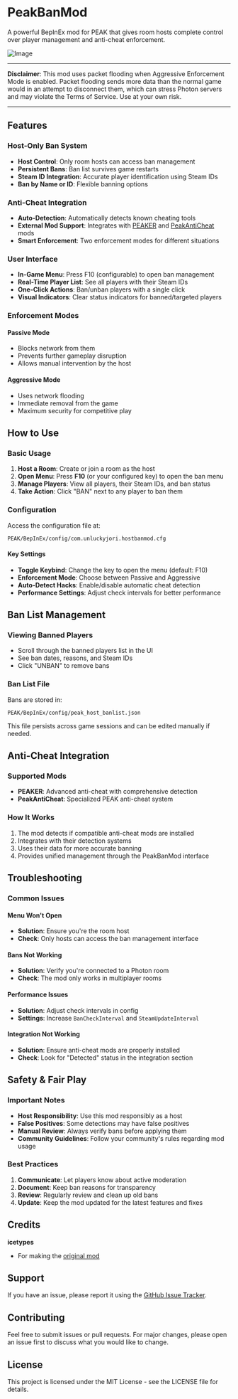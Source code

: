 # PeakBanMod
A powerful BepInEx mod for PEAK that gives room hosts complete control over player management and anti-cheat enforcement.

![Image](https://i.imgur.com/v7OBp5v.jpeg)

---

**Disclaimer**: This mod uses packet flooding when Aggressive Enforcement Mode is enabled. Packet flooding sends more data than the normal game would in an attempt to disconnect them, which can stress Photon servers and may violate the Terms of Service. Use at your own risk.

---
## Features

### Host-Only Ban System
- **Host Control**: Only room hosts can access ban management
- **Persistent Bans**: Ban list survives game restarts
- **Steam ID Integration**: Accurate player identification using Steam IDs
- **Ban by Name or ID**: Flexible banning options

### Anti-Cheat Integration
- **Auto-Detection**: Automatically detects known cheating tools
- **External Mod Support**: Integrates with [PEAKER](https://thunderstore.io/c/peak/p/lammas123/PEAKER/) and [PeakAntiCheat](https://thunderstore.io/c/peak/p/hiccup/PEAKAntiCheat/) mods
- **Smart Enforcement**: Two enforcement modes for different situations

### User Interface
- **In-Game Menu**: Press F10 (configurable) to open ban management
- **Real-Time Player List**: See all players with their Steam IDs
- **One-Click Actions**: Ban/unban players with a single click
- **Visual Indicators**: Clear status indicators for banned/targeted players

### Enforcement Modes

#### Passive Mode
- Blocks network from them
- Prevents further gameplay disruption
- Allows manual intervention by the host

#### Aggressive Mode
- Uses network flooding
- Immediate removal from the game
- Maximum security for competitive play

## How to Use

### Basic Usage
1. **Host a Room**: Create or join a room as the host
2. **Open Menu**: Press **F10** (or your configured key) to open the ban menu
3. **Manage Players**: View all players, their Steam IDs, and ban status
4. **Take Action**: Click "BAN" next to any player to ban them

### Configuration

Access the configuration file at:
```
PEAK/BepInEx/config/com.unluckyjori.hostbanmod.cfg
```

#### Key Settings
- **Toggle Keybind**: Change the key to open the menu (default: F10)
- **Enforcement Mode**: Choose between Passive and Aggressive
- **Auto-Detect Hacks**: Enable/disable automatic cheat detection
- **Performance Settings**: Adjust check intervals for better performance

## Ban List Management

### Viewing Banned Players
- Scroll through the banned players list in the UI
- See ban dates, reasons, and Steam IDs
- Click "UNBAN" to remove bans

### Ban List File
Bans are stored in:
```
PEAK/BepInEx/config/peak_host_banlist.json
```

This file persists across game sessions and can be edited manually if needed.

## Anti-Cheat Integration

### Supported Mods
- **PEAKER**: Advanced anti-cheat with comprehensive detection
- **PeakAntiCheat**: Specialized PEAK anti-cheat system

### How It Works
1. The mod detects if compatible anti-cheat mods are installed
2. Integrates with their detection systems
3. Uses their data for more accurate banning
4. Provides unified management through the PeakBanMod interface

## Troubleshooting

### Common Issues

#### Menu Won't Open
- **Solution**: Ensure you're the room host
- **Check**: Only hosts can access the ban management interface

#### Bans Not Working
- **Solution**: Verify you're connected to a Photon room
- **Check**: The mod only works in multiplayer rooms

#### Performance Issues
- **Solution**: Adjust check intervals in config
- **Settings**: Increase `BanCheckInterval` and `SteamUpdateInterval`

#### Integration Not Working
- **Solution**: Ensure anti-cheat mods are properly installed
- **Check**: Look for "Detected" status in the integration section

## Safety & Fair Play

### Important Notes
- **Host Responsibility**: Use this mod responsibly as a host
- **False Positives**: Some detections may have false positives
- **Manual Review**: Always verify bans before applying them
- **Community Guidelines**: Follow your community's rules regarding mod usage

### Best Practices
1. **Communicate**: Let players know about active moderation
2. **Document**: Keep ban reasons for transparency
3. **Review**: Regularly review and clean up old bans
4. **Update**: Keep the mod updated for the latest features and fixes

## Credits

**icetypes**
- For making the [original mod](https://thunderstore.io/c/peak/p/IceMods/PeakBanMod/)

## Support

If you have an issue, please report it using the [GitHub Issue Tracker](https://github.com/unluckyjori/PeakBanMod/issues).

## Contributing

Feel free to submit issues or pull requests. For major changes, please open an issue first to discuss what you would like to change.

## License

This project is licensed under the MIT License - see the LICENSE file for details.
